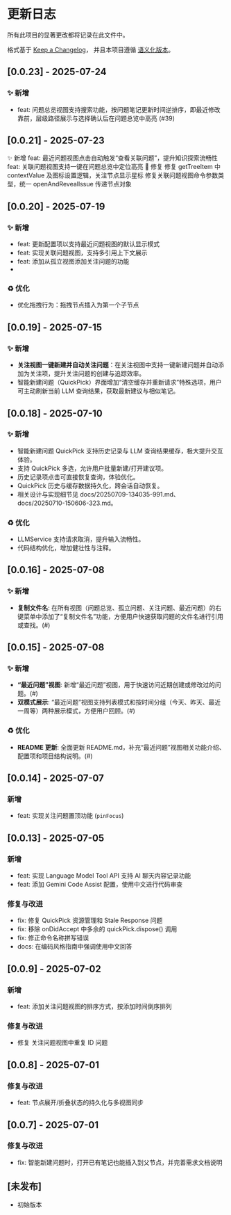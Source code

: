 # 更新日志

所有此项目的显著更改都将记录在此文件中。

格式基于 [Keep a Changelog](https://keepachangelog.com/en/1.0.0/)，
并且本项目遵循 [语义化版本](https://semver.org/spec/v2.0.0.html)。


## [0.0.23] - 2025-07-24

### ✨ 新增

- feat: 问题总览视图支持搜索功能，按问题笔记更新时间逆排序，即最近修改靠前，层级路径展示与选择确认后在问题总览中高亮 (#39)


## [0.0.21] - 2025-07-23
✨ 新增
feat: 最近问题视图点击自动触发“查看关联问题”，提升知识探索流畅性
feat: 关联问题视图支持一键在问题总览中定位高亮
🐞 修复
修复 getTreeItem 中 contextValue 及图标设置逻辑，关注节点显示星标
修复关联问题视图命令参数类型，统一 openAndRevealIssue 传递节点对象


## [0.0.20] - 2025-07-19

### ✨ 新增

- feat: 更新配置项以支持最近问题视图的默认显示模式
- feat: 实现关联问题视图，支持多引用上下文展示
- feat: 添加从孤立视图添加关注问题的功能
- 
### ♻️ 优化

- 优化拖拽行为：拖拽节点插入为第一个子节点

## [0.0.19] - 2025-07-15

### ✨ 新增

- **关注视图一键新建并自动关注问题**：在关注视图中支持一键新建问题并自动添加为关注项，提升关注问题的创建与追踪效率。
- 智能新建问题（QuickPick）界面增加“清空缓存并重新请求”特殊选项，用户可主动刷新当前 LLM 查询结果，获取最新建议与相似笔记。

## [0.0.18] - 2025-07-10

### ✨ 新增

- 智能新建问题 QuickPick 支持历史记录与 LLM 查询结果缓存，极大提升交互体验。
- 支持 QuickPick 多选，允许用户批量新建/打开建议项。
- 历史记录项点击可直接恢复查询，体验优化。
- QuickPick 历史与缓存数据持久化，跨会话自动恢复。
- 相关设计与实现细节见 docs/20250709-134035-991.md、docs/20250710-150606-323.md。

### ♻️ 优化

- LLMService 支持请求取消，提升输入流畅性。
- 代码结构优化，增加健壮性与注释。

## [0.0.16] - 2025-07-08

### ✨ 新增

- **复制文件名**: 在所有视图（问题总览、孤立问题、关注问题、最近问题）的右键菜单中添加了“复制文件名”功能，方便用户快速获取问题的文件名进行引用或查找。(#)

## [0.0.15] - 2025-07-08

### ✨ 新增

- **“最近问题”视图**: 新增“最近问题”视图，用于快速访问近期创建或修改过的问题。(#)
- **双模式展示**: “最近问题”视图支持列表模式和按时间分组（今天、昨天、最近一周等）两种展示模式，方便用户回顾。(#)

### ♻️ 优化

- **README 更新**: 全面更新 README.md，补充“最近问题”视图相关功能介绍、配置项和项目结构说明。(#)

## [0.0.14] - 2025-07-07

### 新增

- feat: 实现关注问题置顶功能 (`pinFocus`)

## [0.0.13] - 2025-07-05

### 新增

- feat: 实现 Language Model Tool API 支持 AI 聊天内容记录功能
- feat: 添加 Gemini Code Assist 配置，使用中文进行代码审查

### 修复与改进

- fix: 修复 QuickPick 资源管理和 Stale Response 问题
- fix: 移除 onDidAccept 中多余的 quickPick.dispose() 调用
- fix: 修正命令名称拼写错误
- docs: 在编码风格指南中强调使用中文回答

## [0.0.9] - 2025-07-02

### 新增

- feat: 添加关注问题视图的排序方式，按添加时间倒序排列

### 修复与改进

- 修复 关注问题视图中重复 ID 问题

## [0.0.8] - 2025-07-01

### 修复与改进

- feat: 节点展开/折叠状态的持久化与多视图同步

## [0.0.7] - 2025-07-01

### 修复与改进

- fix: 智能新建问题时，打开已有笔记也能插入到父节点，并完善需求文档说明

## [未发布]

- 初始版本
